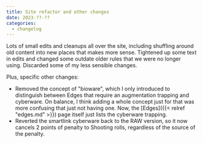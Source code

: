 ```yaml
---
title: Site refactor and other changes
date: 2023-??-??
categories:
  - changelog
---
```


Lots of small edits and cleanups all over the site, including shuffling around old content into new places that makes more sense. Tightened up some text in edits and changed some outdate older rules that we were no longer using. Discarded some of my less sensible changes.

Plus, specific other changes:

* Removed the concept of "bioware", which I only introduced to distinguish between Edges that require an augmentation trapping and cyberware. On balance, I think adding a whole concept just for that was more confusing that just not having one. Now, the [Edges]({{< relref "edges.md" >}}) page itself just lists the cyberware trapping.
* Reverted the smartlink cyberware back to the RAW version, so it now cancels 2 points of penalty to Shooting rolls, regardless of the source of the penalty.

<!--more-->